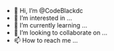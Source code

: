 - 👋 Hi, I’m @CodeBlackdc
- 👀 I’m interested in ...
- 🌱 I’m currently learning ...
- 💞️ I’m looking to collaborate on ...
- 📫 How to reach me ...

<!---
CodeBlackdc/CodeBlackdc is a ✨ special ✨ repository because its `README.md` (this file) appears on your GitHub profile.
You can click the Preview link to take a look at your changes.
--->
